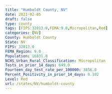 ```yaml
---
title: "Humboldt County, NV"
date: 2021-02-05
draft: false
type: county
tags: [FIPS:32013.0,FEMA:9.0,Micropolitan,Red]
categories: [NV]
County: Humboldt County
State: NV
FIPS: 32013.0
FEMA_Region: 9.0
Population: 16831.0
NCHS_Urban_Rural_Classification: Micropolitan
Tests_in_prior_14_days: 649.0
Fourteen_day_test_rate_per_100000: 3856.0
Percent_Positivity_in_prior_14_days: 0.102
Level: Red
url: /states/NV/humboldt-county
---
```



